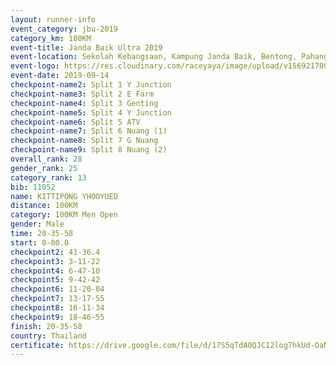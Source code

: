 ```yaml
---
layout: runner-info 
event_category: jbu-2019 
category_km: 100KM 
event-title: Janda Baik Ultra 2019  
event-location: Sekolah Kebangsaan, Kampung Janda Baik, Bentong, Pahang, Malaysia 
event-logo: https://res.cloudinary.com/raceyaya/image/upload/v1569217009/logo/janda-baik_vch1pc.jpg 
event-date: 2019-09-14 
checkpoint-name2: Split 1 Y Junction 
checkpoint-name3: Split 2 E Farm 
checkpoint-name4: Split 3 Genting 
checkpoint-name5: Split 4 Y Junction 
checkpoint-name6: Split 5 ATV 
checkpoint-name7: Split 6 Nuang (1) 
checkpoint-name8: Split 7 G Nuang 
checkpoint-name9: Split 8 Nuang (2) 
overall_rank: 28
gender_rank: 25
category_rank: 13
bib: 11052
name: KITTIPONG YHOOYUED
distance: 100KM
category: 100KM Men Open
gender: Male
time: 20-35-58
start: 0-00.0
checkpoint2: 41-36.4
checkpoint3: 3-11-22
checkpoint4: 6-47-10
checkpoint5: 9-42-42
checkpoint6: 11-20-04
checkpoint7: 13-17-55
checkpoint8: 16-11-34
checkpoint9: 18-46-55
finish: 20-35-58
country: Thailand
certificate: https://drive.google.com/file/d/17S5qTdA0QJC12log7hkUd-OaN5WMJuS7/view?usp=sharing
---
```

